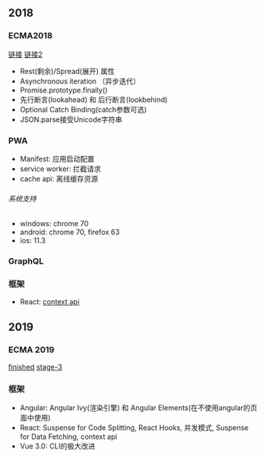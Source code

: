 ## 2018
### ECMA2018

[链接](https://www.css88.com/archives/9990)
[链接2](https://juejin.im/post/5b353534f265da595f0d3f7e)

- Rest(剩余)/Spread(展开) 属性
- Asynchronous iteration （异步迭代）
- Promise.prototype.finally()
- 先行断言(lookahead) 和 后行断言(lookbehind)
- Optional Catch Binding(catch参数可选)
- JSON.parse接受Unicode字符串

### PWA
- Manifest: 应用启动配置
- service worker: 拦截请求
- cache api: 离线缓存资源

###### 系统支持
- windows: chrome 70
- android: chrome 70, firefox 63
- ios: 11.3

### GraphQL


### 框架
- React: [context api](https://medium.com/@nightspirit622/%E8%A9%B2%E4%B8%8D%E8%A9%B2%E7%94%A8context-api-%E4%BE%86%E5%8F%96%E4%BB%A3-redux-4d7395d5c8da)

## 2019
### ECMA 2019
[finished](https://github.com/tc39/proposals/blob/master/finished-proposals.md)
[stage-3](https://github.com/tc39/proposals)

### 框架
- Angular: Angular Ivy(渲染引擎) 和 Angular Elements(在不使用angular的页面中使用)
- React: Suspense for Code Splitting, React Hooks, 并发模式, Suspense for Data Fetching, context api
- Vue 3.0: CLI的极大改进















